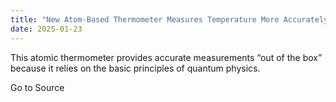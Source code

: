 ```yaml
---
title: "New Atom-Based Thermometer Measures Temperature More Accurately"
date: 2025-01-23
---
```


This atomic thermometer provides accurate measurements “out of the box” because it relies on the basic principles of quantum physics.

Go to Source
